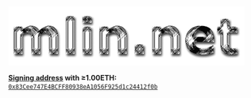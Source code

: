 [![](mlin.net.gif)](https://www.mlin.net)

**[Signing address](https://github.com/mlin/stakesign) with ≥1.00ETH:** [`0x83Cee747E4BCFF80938eA1056F925d1c24412f0b`](https://etherscan.io/address/0x83cee747e4bcff80938ea1056f925d1c24412f0b)
